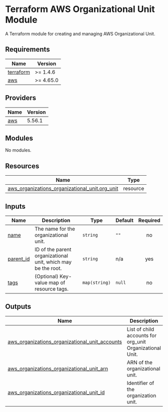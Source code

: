 # Terraform AWS Organizational Unit Module
A Terraform module for creating and managing AWS Organizational Unit.

## Requirements

| Name | Version |
|------|---------|
| <a name="requirement_terraform"></a> [terraform](#requirement\_terraform) | >= 1.4.6 |
| <a name="requirement_aws"></a> [aws](#requirement\_aws) | >= 4.65.0 |

## Providers

| Name | Version |
|------|---------|
| <a name="provider_aws"></a> [aws](#provider\_aws) | 5.56.1 |

## Modules

No modules.

## Resources

| Name | Type |
|------|------|
| [aws_organizations_organizational_unit.org_unit](https://registry.terraform.io/providers/hashicorp/aws/latest/docs/resources/organizations_organizational_unit) | resource |

## Inputs

| Name | Description | Type | Default | Required |
|------|-------------|------|---------|:--------:|
| <a name="input_name"></a> [name](#input\_name) | The name for the organizational unit. | `string` | `""` | no |
| <a name="input_parent_id"></a> [parent\_id](#input\_parent\_id) | ID of the parent organizational unit, which may be the root. | `string` | n/a | yes |
| <a name="input_tags"></a> [tags](#input\_tags) | (Optional) Key-value map of resource tags. | `map(string)` | `null` | no |

## Outputs

| Name | Description |
|------|-------------|
| <a name="output_aws_organizations_organizational_unit_accounts"></a> [aws\_organizations\_organizational\_unit\_accounts](#output\_aws\_organizations\_organizational\_unit\_accounts) | List of child accounts for org\_unit Organizational Unit. |
| <a name="output_aws_organizations_organizational_unit_arn"></a> [aws\_organizations\_organizational\_unit\_arn](#output\_aws\_organizations\_organizational\_unit\_arn) | ARN of the organizational unit. |
| <a name="output_aws_organizations_organizational_unit_id"></a> [aws\_organizations\_organizational\_unit\_id](#output\_aws\_organizations\_organizational\_unit\_id) | Identifier of the organization unit. |
